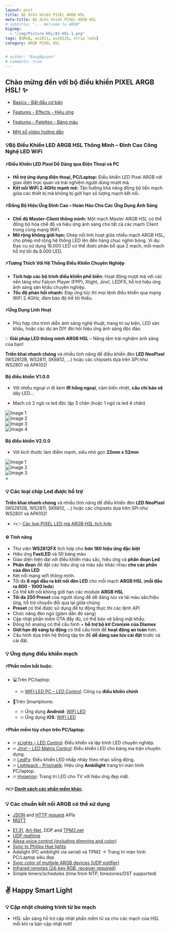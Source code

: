 ```yaml
---
layout: post
title: Bộ điều khiển PIXEL ARGB HSL
meta-title: Bộ điều khiển PIXEL ARGB HSL
# subtitle: "... Welcome to ARGB"
bigimg:
  - "/img/Picture-HSL/AI-HSL-1.png"
tags: [ARGB, ws2811, ws2812b, strip leds]
category: ARGB PIXEL HSL


# author: "BangNguyen"
# comments: true
---
```


## Chào mừng đến với bộ điều khiển PIXEL ARGB HSL! ✨

- [Basics - Bắt đầu cơ bản](basics/getting-started)

- [Features - Effects - Hiệu ứng](features/effects) 

- [Features - Palettes - Bảng màu](features/palettes) 

- [Một số video hướng dẫn](basics/tutorials)

### 💡Bộ Điều Khiển LED ARGB HSL Thông Minh – Đỉnh Cao Công Nghệ LED WiFi 

#### ⚡**Điều Khiển LED Pixel Dễ Dàng qua Điện Thoại và PC**
- **Hỗ trợ ứng dụng điện thoại, PC/Laptop:** Điều khiển LED Pixel ARGB với giao diện trực quan và trải nghiệm người dùng mượt mà.  
- **Kết nối WiFi 2.4GHz mạnh mẽ:** Tận hưởng khả năng đồng bộ liền mạch giữa các thiết bị mà không bị giới hạn số lượng mạch kết nối.  

#### ⚡**Đồng Bộ Hiệu Ứng Đỉnh Cao – Hoàn Hảo Cho Các Ứng Dụng Ánh Sáng**
- **Chế độ Master-Client thông minh:** Một mạch Master ARGB HSL có thể đồng bộ hóa chế độ và hiệu ứng ánh sáng cho tất cả các mạch Client trong cùng mạng WiFi.  
- **Mở rộng không giới hạn:** Ghép nối linh hoạt giữa nhiều mạch ARGB HSL, cho phép mở rộng hệ thống LED lên đến hàng chục nghìn bóng. Ví dụ: Đạo cụ sử dụng 16.000 LED có thể được phân bổ qua 2 mạch, mỗi mạch hỗ trợ tối đa 8.000 LED.  

#### ⚡**Tương Thích Với Hệ Thống Điều Khiển Chuyên Nghiệp**
- **Tích hợp các bộ trình điều khiển phổ biến:** Hoạt động mượt mà với các nền tảng như Falcon Player (FPP), Xlight, Jinx!, LEDFX, hỗ trợ hiệu ứng ánh sáng sân khấu chuyên nghiệp.  
- **Tốc độ phản hồi nhanh:** Đáp ứng tức thì mọi lệnh điều khiển qua mạng WiFi 2.4GHz, đảm bảo độ trễ tối thiểu.  

#### ⚡**Ứng Dụng Linh Hoạt**
- Phù hợp cho trình diễn ánh sáng nghệ thuật, trang trí sự kiện, LED sân khấu, hoặc các dự án DIY đòi hỏi hiệu ứng ánh sáng độc đáo.  

💡 **Giải pháp LED thông minh ARGB HSL** – Nâng tầm trải nghiệm ánh sáng của bạn!

**Triển khai nhanh chóng** và nhiều tính năng để điều khiển đèn **LED NeoPixel** (WS2812B, WS2811, SK6812, ...) hoặc các chipsets dựa trên SPI như WS2801 và APA102!

#### Bộ điều khiển V1.0.0

- Với nhiều ngoại vi đi kèm **IR hồng ngoại**, cảm biến nhiệt, **cầu chì bảo vệ** dây LED...

- Mạch có 2 ngõ ra led độc lập 3 chân (hoặc 1 ngõ ra led 4 chân)

<link rel="stylesheet" href="assets/js/styles.css">
<div class="image-gallery">
   <div class="image-item">
      <img src="image/3D_box_PCB1_2024-06-16.png" alt="Image 1" onclick="openModal(this.src)">
   </div>
   <div class="image-item">
      <img src="image/3D_PCB1_mat-truoc.png" alt="Image 2" onclick="openModal(this.src)">
   </div>
   <div class="image-item">
      <img src="image/3D_PCB1_mat-sau.png" alt="Image 3" onclick="openModal(this.src)">
   </div>
   <div class="image-item">
      <img src="image/3D_PCB1.png" alt="Image 4" onclick="openModal(this.src)">
   </div>
</div>


#### Bộ điều khiển V2.0.0

- Với kích thước làm điểm mạnh, siêu nhỏ gọn **22mm x 52mm**

<link rel="stylesheet" href="assets/js/styles.css">
<div class="image-gallery">
   <div class="image-item">
      <img src="image/v2.0.0_3D_PCB1_2024-12-04.png" alt="Image 1" onclick="openModal(this.src)">
   </div>
   <div class="image-item">
      <img src="image/v2.0.0-3D_PCB1_2024-12-04-mat truoc.png" alt="Image 2" onclick="openModal(this.src)">
   </div>
   <div class="image-item">
      <img src="image/v2.0.0-3D_PCB1_2024-12-04-mat sau.png" alt="Image 3" onclick="openModal(this.src)">
   </div>
</div>

<!-- Modal to display full-size image -->
<div id="imageModal" class="modal" onclick="closeModal()">
   <span class="close">&times;</span>
   <img class="modal-content" id="modalImage">
</div>

<script>
   function openModal(src) {
      document.getElementById('imageModal').style.display = "block";
      document.getElementById('modalImage').src = src;
   }

   function closeModal() {
      document.getElementById('imageModal').style.display = "none";
   }
</script>

### 💡 Các loại chip Led được hổ trợ

**Triển khai nhanh chóng** và nhiều tính năng để điều khiển đèn **LED NeoPixel** (WS2812B, WS2811, SK6812, ...) hoặc các chipsets dựa trên SPI như WS2801 và APA102!

- ⚡👉 [Các loại PIXEL LED mà ARGB HSL tích hợp ](basics/compatible-led-strips)

#### ⚙️ Tính năng

- Thư viện **WS2812FX** tích hợp cho **hơn 180 hiệu ứng đặc biệt**
- Hiệu ứng **FastLED** và 50 bảng màu
- Giao diện hiện đại với điều khiển màu sắc, hiệu ứng và **phân đoạn Led**
- **Phân đoạn** để đặt các hiệu ứng và màu sắc khác nhau **cho các phần của đèn LED**
- Két nối mạng wifi thông minh.
- Tối đa **8 ngõ đầu ra kết nối đèn LED** cho mỗi mạch **ARGB HSL** (**mỗi đầu ra 800 - 1000 leds**)
- Có thể kết nối không giới hạn các module **ARGB HSL**
- **Tối đa 250 Preset** của người dùng để dễ dàng lưu và tải màu sắc/hiệu ứng, hỗ trợ chuyển đổi qua lại giữa chúng
- **Preset** có thể được sử dụng để tự động thực thi các lệnh API
- Chức năng đèn ngủ (giảm dần độ sáng)
- Cập nhật phần mềm OTA đầy đủ, có thể bảo vệ bằng mật khẩu.
- Đồng hồ analog có thể cấu hình + **hỗ trợ bộ kit Cronixie của Diamex**
- **Giới hạn độ sáng tự động** có thể cấu hình để **hoạt động an toàn** hơn.
- Cấu hình dựa trên hệ thống tập tin để **dễ dàng sao lưu cài đặt** trước và cài đặt.

<!-- - Native [Home-Assistant integration](https://www.home-assistant.io/integrations/wled/): [![Start native Homeassistant integration configuration](https://my.home-assistant.io/badges/config_flow_start.svg)](https://my.home-assistant.io/redirect/config_flow_start?domain=wled) -->

### 💡 Ứng dụng điều khiển mạch

#### ⚡Phần mềm bắt buộc:

- 💻Trên PC/laptop:
   - 🔥 [WIFI LED PC – LED Control](https://github.com/w00000dy/WLED-GUI/releases/): Công cụ **điều khiển chính**

- 📱Trên Smartphone:
   - 🔥 Ứng dụng **Android**: [WIFI LED](https://play.google.com/store/apps/details?id=ca.cgagnier.wlednativeandroid)
   - 🔥 Ứng dụng **iOS**: [WIFI LED](https://apps.apple.com/us/app/wled-native/id6446207239)

#### ⚡Phần mềm tùy chọn trên PC/laptop:
- 🔥 [xLights – LED Control](https://xlights.org/releases/): Điều khiển và lập trình LED chuyên nghiệp.
- 🔥 [Jinx! – LED Matrix Control](https://live-leds.de/): Điều khiển LED cho bảng ma trận chuyên dụng.
- 🔥 [LedFx](https://www.ledfx.app/): Điều khiển LED nhấp nháy theo nhạc sống động.
- 🔥 [Lightpack - Prismatik](https://github.com/psieg/Lightpack/releases): Hiệu ứng **Ambilight** trang trí màn hình PC/laptop.
- 🔥 [Hyperion](https://github.com/hyperion-project/hyperion.ng): Trang trí LED cho TV với hiệu ứng đẹp mắt.

#### ⚡👉 [Danh sách các phần mềm khác](basics/compatible-software).


### 💡 Các chuẩn kết nối ARGB có thể sử dụng

- [JSON](interfaces/json-api) and [HTTP request](interfaces/http-api) APIs  
- [MQTT](interfaces/mqtt)  
<!-- - [Blynk IoT](interfaces/blynk)   -->
- [E1.31](interfaces/e1.31-dmx), [Art-Net](interfaces/e1.31-dmx), DDP and [TPM2.net](interfaces/udp-realtime)
- [UDP realtime](interfaces/udp-realtime)
- [Alexa voice control (including dimming and color)](/advanced/remote-access-ifttt)
- [Sync to Philips Hue lights](interfaces/philips-hue)
- Adalight (PC ambilight via serial) và TPM2 -> Trang trí màn hình PC/Laptop siêu đẹp
- [Sync color of multiple ARGB devices (UDP notifier)](interfaces/udp-notifier)
- [Infrared remotes (24-key RGB, receiver required)](interfaces/infrared)
- Simple timers/schedules (time from NTP, timezones/DST supported)  

## ✌️ Happy Smart Light

### 💡 Cập nhật chương trình từ bo mạch

- HSL sẳn sàng hỗ trợ cập nhật phần mềm từ xa cho các mạch của HSL mỗi khi ra bản cập nhật mới!

